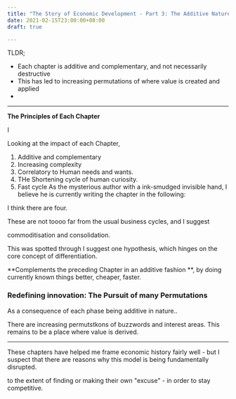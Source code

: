 ```yaml
---
title: "The Story of Economic Development - Part 3: The Additive Nature of Each Chapter"
date: 2021-02-15T23:00:00+08:00
draft: true

---
```


TLDR;

- Each chapter is additive and complementary, and not necessarily destructive
- This has led to increasing permutations of where value is created and applied
- 



---

**The Principles of Each Chapter**

I

Looking at the impact of each Chapter, 

1. Additive and complementary
2. Increasing complexity
3. Correlatory to Human needs and wants.
4. THe Shortening cycle of human curiosity.
5. Fast cycle As the mysterious author with a ink-smudged invisible hand, I believe he is currently writing the chapter in the following:

I think there are four. 

These are not toooo far from the usual business cycles, and I suggest 

commoditisation and consolidation.



This was spotted through  I suggest one hypothesis, which hinges on the core concept of differentiation.



**Complements the preceding Chapter in an additive fashion **, by doing currently known things better, cheaper, faster.

### Redefining innovation: The Pursuit of many Permutations

As a consequence of each phase being additive in nature..



There are increasing permutstkons of buzzwords and interest areas. This remains to be a place where value is derived.

---

These chapters have helped me frame economic history fairly well - but I suspect that there are reasons why this model is being fundamentally disrupted. 

to the extent of finding or making their own "excuse" - in order to stay competitive.